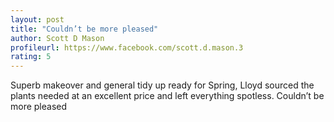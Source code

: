 ```yaml
---
layout: post
title: "Couldn’t be more pleased"
author: Scott D Mason
profileurl: https://www.facebook.com/scott.d.mason.3
rating: 5
---
```

Superb makeover and general tidy up ready for Spring, Lloyd sourced the plants needed at an excellent price and left everything spotless. Couldn’t be more pleased

